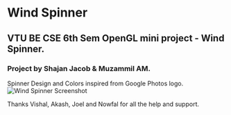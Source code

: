 # Wind Spinner
## VTU BE CSE 6th Sem OpenGL mini project - Wind Spinner.
### Project by Shajan Jacob & Muzammil AM.

Spinner Design and Colors inspired from Google Photos logo.
![Wind Spinner Screenshot](https://github.com/shajanjp/wind-spinner/raw/master/Screenshot.png "Wind Spinner")

Thanks Vishal, Akash, Joel and Nowfal for all the help and support.

